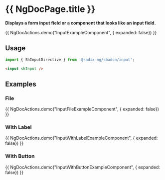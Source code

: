 # {{ NgDocPage.title }}

**Displays a form input field or a component that looks like an input field.**

{{ NgDocActions.demo("InputExampleComponent", { expanded: false}) }}

## Usage

```ts
import { ShInputDirective } from '@radix-ng/shadcn/input';
```

```html
<input shInput />
```

## Examples

### File
{{ NgDocActions.demo("InputFileExampleComponent", { expanded: false}) }}

### With Label
{{ NgDocActions.demo("InputWithLabelExampleComponent", { expanded: false}) }}

### With Button
{{ NgDocActions.demo("InputWithButtonExampleComponent", { expanded: false}) }}
